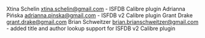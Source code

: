 Xtina Schelin <xtina.schelin@gmail.com> - ISFDB Calibre plugin
Adrianna Pińska <adrianna.pinska@gmail.com> - ISFDB v2 Calibre plugin
Grant Drake <grant.drake@gmail.com>
Brian Schweitzer <brian.brianschweitzer@gmail.com> - added title and author lookup support for ISFDB v2 Calibre plugin
